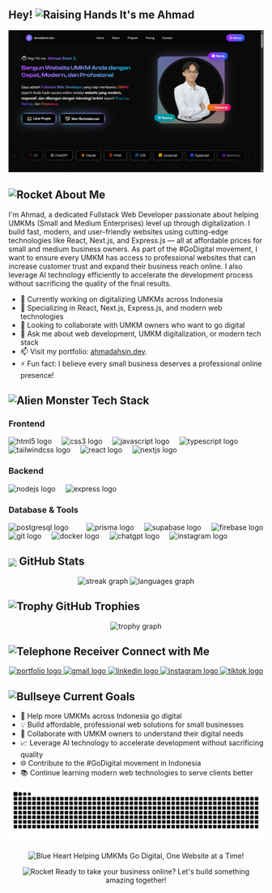 <h2> Hey! <img src="https://raw.githubusercontent.com/Tarikul-Islam-Anik/Animated-Fluent-Emojis/master/Emojis/Hand%20gestures/Raising%20Hands.png" alt="Raising Hands" width="30" height="30" /> It's me Ahmad </h2>

![Ahmad Ahsin Dev](images/banner.png)

<h2><img src="https://raw.githubusercontent.com/Tarikul-Islam-Anik/Animated-Fluent-Emojis/master/Emojis/Travel%20and%20places/Rocket.png" alt="Rocket" width="25" height="25" /> About Me</h2>

I'm Ahmad, a dedicated Fullstack Web Developer passionate about helping UMKMs (Small and Medium Enterprises) level up through digitalization. I build fast, modern, and user-friendly websites using cutting-edge technologies like React, Next.js, and Express.js — all at affordable prices for small and medium business owners.
As part of the #GoDigital movement, I want to ensure every UMKM has access to professional websites that can increase customer trust and expand their business reach online. I also leverage AI technology efficiently to accelerate the development process without sacrificing the quality of the final results.

- 🔭 Currently working on digitalizing UMKMs across Indonesia
- 🌱 Specializing in React, Next.js, Express.js, and modern web technologies
- 👯 Looking to collaborate with UMKM owners who want to go digital
- 💬 Ask me about web development, UMKM digitalization, or modern tech stack
- 📫 Visit my portfolio: [ahmadahsin.dev](https://www.ahmadahsin.dev/).
- ⚡ Fun fact: I believe every small business deserves a professional online presence!

<h2><img src="https://raw.githubusercontent.com/Tarikul-Islam-Anik/Animated-Fluent-Emojis/master/Emojis/Smilies/Alien%20Monster.png" alt="Alien Monster" width="25" height="25" /> Tech Stack</h2>

### Frontend

<div align="left">
  <img src="https://img.shields.io/badge/HTML5-E34F26?logo=html5&logoColor=white&style=for-the-badge" height="35" alt="html5 logo"  />
  <img width="12" />
  <img src="https://img.shields.io/badge/CSS3-1572B6?logo=css3&logoColor=white&style=for-the-badge" height="35" alt="css3 logo"  />
  <img width="12" />
  <img src="https://img.shields.io/badge/JavaScript-F7DF1E?logo=javascript&logoColor=black&style=for-the-badge" height="35" alt="javascript logo"  />
  <img width="12" />
  <img src="https://img.shields.io/badge/TypeScript-3178C6?logo=typescript&logoColor=white&style=for-the-badge" height="35" alt="typescript logo"  />
  <img width="12" />
  <img src="https://img.shields.io/badge/Tailwind CSS-06B6D4?logo=tailwindcss&logoColor=black&style=for-the-badge" height="35" alt="tailwindcss logo"  />
  <img width="12" />
  <img src="https://img.shields.io/badge/React-61DAFB?logo=react&logoColor=black&style=for-the-badge" height="35" alt="react logo"  />
  <img width="12" />
  <img src="https://img.shields.io/badge/Next.js-000000?logo=nextdotjs&logoColor=white&style=for-the-badge" height="35" alt="nextjs logo"  />
</div>

### Backend

<div align="left">
  <img src="https://img.shields.io/badge/Node.js-339933?logo=nodedotjs&logoColor=white&style=for-the-badge" height="35" alt="nodejs logo"  />
  <img width="12" />
  <img src="https://img.shields.io/badge/Express-000000?logo=express&logoColor=white&style=for-the-badge" height="35" alt="express logo"  />
</div>

### Database & Tools

<div align="left">
  <img src="https://img.shields.io/badge/PostgreSQL-4169E1?logo=postgresql&logoColor=white&style=for-the-badge" height="35" alt="postgresql logo"  />
  <img width="12" />
    <img width="12" />
  <img src="https://img.shields.io/badge/Prisma-2D3748?logo=prisma&logoColor=white&style=for-the-badge" height="35" alt="prisma logo"  />
    <img width="12" />
<img src="https://img.shields.io/badge/Supabase-3ECF8E?logo=supabase&logoColor=black&style=for-the-badge" height="35" alt="supabase logo"  />
  <img width="12" />
  <img src="https://img.shields.io/badge/Firebase-FFCA28?logo=firebase&logoColor=black&style=for-the-badge" height="35" alt="firebase logo"  />
  <img src="https://img.shields.io/badge/Git-F05032?logo=git&logoColor=white&style=for-the-badge" height="35" alt="git logo"  />
  <img width="12" />
  <img src="https://img.shields.io/badge/Docker-2496ED?logo=docker&logoColor=white&style=for-the-badge" height="35" alt="docker logo"  />
  <img width="12" />
  <img src="https://img.shields.io/badge/ChatGPT-74aa9c?style=for-the-badge&logo=openai&logoColor=white" height="35" alt="chatgpt logo">
<img width="12" />
    <img src="https://img.shields.io/static/v1?message=claude&logo=claude&label=&color=C96442&logoColor=white&labelColor=&style=for-the-badge" height="35" alt="instagram logo" />
</div>

<h2><img src="https://emojis.slackmojis.com/emojis/images/1643515883/19011/statistics.gif?1643515883" align="center" width="28" /> GitHub Stats </h2>

<div align="center">
  <img src="https://streak-stats.demolab.com?user=ahmadahsins&locale=en&mode=daily&theme=tokyonight&hide_border=true&border_radius=5&order=3" height="150" alt="streak graph" />
  <img src="https://github-readme-stats.vercel.app/api/top-langs?username=ahmadahsins&locale=en&hide_title=false&layout=compact&card_width=320&langs_count=8&theme=tokyonight&hide_border=true&order=2" height="150" alt="languages graph" />
</div>

<div align="center">

</div>

<h2><img src="https://raw.githubusercontent.com/Tarikul-Islam-Anik/Animated-Fluent-Emojis/master/Emojis/Activities/Trophy.png" alt="Trophy" width="25" height="25" /> GitHub Trophies</h2>

<div align="center">
  <img src="https://github-profile-trophy.vercel.app/?username=ahmadahsins&theme=tokyonight&no-frame=true&no-bg=false&margin-w=4&title=-Issues,-Reviews,-PullRequest
" alt="trophy graph" />
</div>

<h2> <img src="https://raw.githubusercontent.com/Tarikul-Islam-Anik/Animated-Fluent-Emojis/master/Emojis/Objects/Telephone%20Receiver.png" alt="Telephone Receiver" width="25" height="25" /> Connect with Me </h2>

<div align="center">
<a href="https://www.ahmadahsin.dev">
    <img src="https://img.shields.io/static/v1?message=ahmadahsin.dev&label=&color=61DAFB&logoColor=white&labelColor=&style=for-the-badge" height="35" alt="portfolio logo" />
  </a>
  <a href="mailto:ahmadahsin006@gmail.com">
    <img src="https://img.shields.io/static/v1?message=Gmail&logo=gmail&label=&color=D14836&logoColor=white&labelColor=&style=for-the-badge" height="35" alt="gmail logo" />
  </a>
  <a href="https://www.linkedin.com/in/ahmadahsins">
    <img src="https://img.shields.io/static/v1?message=LinkedIn&logo=linkedin&label=&color=0077B5&logoColor=white&labelColor=&style=for-the-badge" height="35" alt="linkedin logo" />
  </a>
  <a href="https://www.instagram.com/ahmadahsins">
    <img src="https://img.shields.io/static/v1?message=Instagram&logo=instagram&label=&color=E4405F&logoColor=white&labelColor=&style=for-the-badge" height="35" alt="instagram logo" />
  </a>
  <a href="https://www.tiktok.com/@ahmadahsin.dev">
    <img src="https://img.shields.io/static/v1?message=tiktok&logo=tiktok&label=&color=000&logoColor=white&labelColor=&style=for-the-badge" height="35" alt="tiktok logo" />
  </a>
</div>

<h2><img src="https://raw.githubusercontent.com/Tarikul-Islam-Anik/Animated-Fluent-Emojis/master/Emojis/Activities/Bullseye.png" alt="Bullseye" width="25" height="25" /> Current Goals</h2>

- 🚀 Help more UMKMs across Indonesia go digital
- 💡 Build affordable, professional web solutions for small businesses
- 🤝 Collaborate with UMKM owners to understand their digital needs
- 📈 Leverage AI technology to accelerate development without sacrificing quality
- 🌐 Contribute to the #GoDigital movement in Indonesia
- 📚 Continue learning modern web technologies to serve clients better

<div align="center">
  <img src="https://raw.githubusercontent.com/ahmadahsins/ahmadahsins/output/snake.svg" alt="Snake animation" />
</div>

<div align="center">
  <p><img src="https://raw.githubusercontent.com/Tarikul-Islam-Anik/Animated-Fluent-Emojis/master/Emojis/Smilies/Blue%20Heart.png" alt="Blue Heart" width="20" height="20" /> Helping UMKMs Go Digital, One Website at a Time!</p>
  <p> <img src="https://raw.githubusercontent.com/Tarikul-Islam-Anik/Animated-Fluent-Emojis/master/Emojis/Travel%20and%20places/Rocket.png" alt="Rocket" width="20" height="20" /> Ready to take your business online? Let's build something amazing together!</p>
</div>
